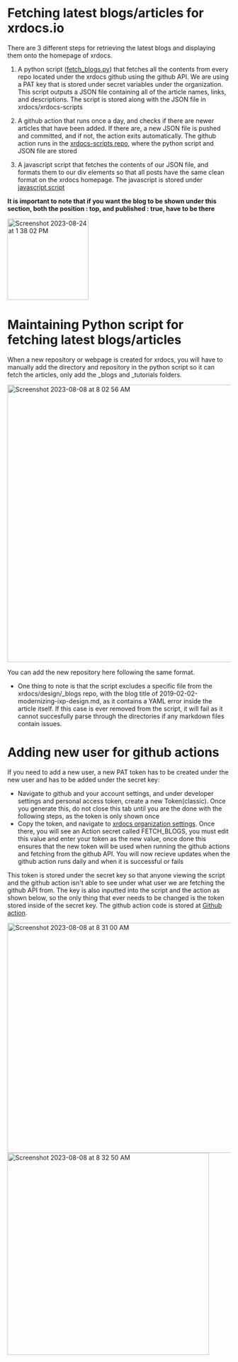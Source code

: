 # Fetching latest blogs/articles for xrdocs.io
There are 3 different steps for retrieving the latest blogs and displaying them onto the homepage of xrdocs. 

  1. A python script ([fetch_blogs.py](https://github.com/xrdocs/xrdocs-scripts/blob/main/fetch_blogs.py)) that fetches all the contents from every repo located under the xrdocs github using the github API. We are using a PAT key that is stored under secret variables under the organization. This script outputs a JSON file containing all of the article names, links, and descriptions. The script is stored along with the JSON file in xrdocs/xrdocs-scripts

  2. A github action that runs once a day, and checks if there are newer articles that have been added. If there are, a new JSON file is pushed and committed, and if not, the action exits automatically. The github action runs in the [xrdocs-scripts repo](https://github.com/xrdocs/xrdocs-scripts/tree/main), where the python script and JSON file are stored
  
  3. A javascript script that fetches the contents of our JSON file, and formats them to our div elements so that all posts have the same clean format on the xrdocs homepage. The javascript is stored under [javascript script](https://github.com/xrdocs/xrdocs.github.io/blob/new/_layouts/splash.html) 
  
**It is important to note that if you want the blog to be shown under this section, both the position : top, and published : true, have to be there**

<img width="183" alt="Screenshot 2023-08-24 at 1 38 02 PM" src="https://github.com/xrdocs/xrdocs-scripts/assets/52422516/7ad9e262-3d85-4599-9f25-5cc65f800b3a">


# Maintaining Python script for fetching latest blogs/articles
When a new repository or webpage is created for xrdocs, you will have to manually add the directory and repository in the python script so it can fetch the articles, only add the _blogs and _tutorials folders. 

<img width="625" alt="Screenshot 2023-08-08 at 8 02 56 AM" src="https://github.com/xrdocs/xrdocs-scripts/assets/52422516/1429d126-bdfe-4c03-a57c-7c9ea5abf7ff">

You can add the new repository here following the same format.

* One thing to note is that the script excludes a specific file from the xrdocs/design/_blogs repo, with the blog title of 2019-02-02-modernizing-ixp-design.md, as it contains a YAML error inside the article itself. If this case is ever removed from the script, it will fail as it cannot succesfully parse through the directories if any markdown files contain issues. 

# Adding new user for github actions
If you need to add a new user, a new PAT token has to be created under the new user and has to be added under the secret key:
* Navigate to github and your account settings, and under developer settings and personal access token, create a new Token(classic). Once you generate this, do not close this tab until you are the done with the following steps, as the token is only shown once
* Copy the token, and navigate to [xrdocs organization settings](https://github.com/organizations/xrdocs/settings/secrets/actions). Once there, you will see an Action secret called FETCH_BLOGS, you must edit this value and enter your token as the new value, once done this ensures that the new token will be used when running the github actions and fetching from the github API. You will now recieve updates when the github action runs daily and when it is successful or fails

This token is stored under the secret key so that anyone viewing the script and the github action isn't able to see under what user we are fetching the github API from. The key is also inputted into the script and the action as shown below, so the only thing that ever needs to be changed is the token stored inside of the secret key. The github action code is stored at [Github action](https://github.com/xrdocs/xrdocs-scripts/blob/main/.github/workflows/fetch_latest_blogs.yml). 

<img width="518" alt="Screenshot 2023-08-08 at 8 31 00 AM" src="https://github.com/xrdocs/xrdocs-scripts/assets/52422516/10bd62e5-2e0c-4aad-a7d5-8b2b45287ba4">
<img width="455" alt="Screenshot 2023-08-08 at 8 32 50 AM" src="https://github.com/xrdocs/xrdocs-scripts/assets/52422516/1c1e1b3e-c5aa-4151-891f-121eabcb8460">
